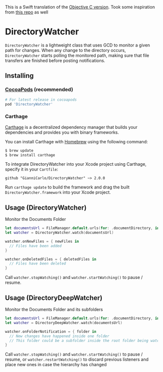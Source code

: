 This is a Swift translation of the [Objective C version](https://github.com/hwaxxer/MHWDirectoryWatcher). Took some inspiration from [this repo](https://github.com/dagostini/DAFileMonitor/tree/blog_dispatch_sources) as well

# DirectoryWatcher
`DirectoryWatcher` is a lightweight class that uses GCD to monitor a given path for changes.
When any change to the directory occurs, `DirectoryWatcher` starts polling the monitored path, making sure that file transfers are finished before posting notifications.

## Installing

### [CocoaPods](https://cocoapods.org/) (recommended)

````ruby
# For latest release in cocoapods
pod 'DirectoryWatcher'
````

### Carthage

[Carthage](https://github.com/Carthage/Carthage) is a decentralized dependency manager that builds your dependencies and provides you with binary frameworks.

You can install Carthage with [Homebrew](https://brew.sh/) using the following command:

```bash
$ brew update
$ brew install carthage
```

To integrate DirectoryWatcher into your Xcode project using Carthage, specify it in your `Cartfile`:

```ogdl
github "GianniCarlo/DirectoryWatcher" ~> 2.0.0
```

Run `carthage update` to build the framework and drag the built `DirectoryWatcher.framework` into your Xcode project.

## Usage (DirectoryWatcher)

Monitor the Documents Folder

```swift
let documentsUrl = FileManager.default.urls(for: .documentDirectory, in: .userDomainMask).first!
let watcher = DirectoryWatcher.watch(documentsUrl)

watcher.onNewFiles = { newFiles in
  // Files have been added
}

watcher.onDeletedFiles = { deletedFiles in
  // Files have been deleted
}
```
Call `watcher.stopWatching()` and `watcher.startWatching()` to pause / resume.

## Usage (DirectoryDeepWatcher)

Monitor the Documents Folder and its subfolders

```swift
let documentsUrl = FileManager.default.urls(for: .documentDirectory, in: .userDomainMask).first!
let watcher = DirectoryDeepWatcher.watch(documentsUrl)

watcher.onFolderNotification = { folder in
  // New changes have happened inside one folder
  // This folder could be a subfolder inside the root folder being watched
}

```


Call `watcher.stopWatching()` and `watcher.startWatching()` to pause / resume, or `watcher.restartWatching()` to discard previous listeners and place new ones in case the hierarchy has changed
